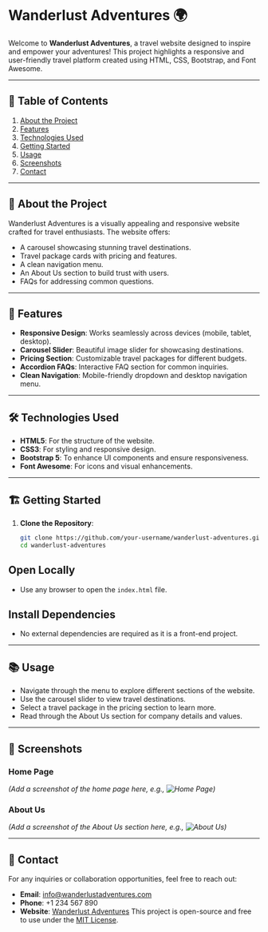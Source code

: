 # Wanderlust Adventures 🌍

Welcome to **Wanderlust Adventures**, a travel website designed to inspire and empower your adventures! This project highlights a responsive and user-friendly travel platform created using HTML, CSS, Bootstrap, and Font Awesome.

---

## 📖 Table of Contents
1. [About the Project](#about-the-project)
2. [Features](#features)
3. [Technologies Used](#technologies-used)
4. [Getting Started](#getting-started)
5. [Usage](#usage)
6. [Screenshots](#screenshots)
7. [Contact](#contact)

---

## 🌟 About the Project

Wanderlust Adventures is a visually appealing and responsive website crafted for travel enthusiasts. The website offers:
- A carousel showcasing stunning travel destinations.
- Travel package cards with pricing and features.
- A clean navigation menu.
- An About Us section to build trust with users.
- FAQs for addressing common questions.

---

## 🚀 Features

- **Responsive Design**: Works seamlessly across devices (mobile, tablet, desktop).
- **Carousel Slider**: Beautiful image slider for showcasing destinations.
- **Pricing Section**: Customizable travel packages for different budgets.
- **Accordion FAQs**: Interactive FAQ section for common inquiries.
- **Clean Navigation**: Mobile-friendly dropdown and desktop navigation menu.

---

## 🛠 Technologies Used

- **HTML5**: For the structure of the website.
- **CSS3**: For styling and responsive design.
- **Bootstrap 5**: To enhance UI components and ensure responsiveness.
- **Font Awesome**: For icons and visual enhancements.

---

## 🏗 Getting Started

1. **Clone the Repository**:
   ```bash
   git clone https://github.com/your-username/wanderlust-adventures.git
   cd wanderlust-adventures
   ```
## Open Locally

- Use any browser to open the `index.html` file.

## Install Dependencies

- No external dependencies are required as it is a front-end project.

---

## 📚 Usage

- Navigate through the menu to explore different sections of the website.
- Use the carousel slider to view travel destinations.
- Select a travel package in the pricing section to learn more.
- Read through the About Us section for company details and values.

---

## 📸 Screenshots

### Home Page

*(Add a screenshot of the home page here, e.g., ![Home Page](path-to-image.png))*

### About Us

*(Add a screenshot of the About Us section here, e.g., ![About Us](path-to-image.png))*

---

## 📨 Contact

For any inquiries or collaboration opportunities, feel free to reach out:

- **Email**: info@wanderlustadventures.com
- **Phone**: +1 234 567 890
- **Website**: [Wanderlust Adventures](https://www.wanderlustadventures.com)
This project is open-source and free to use under the [MIT License](LICENSE).
